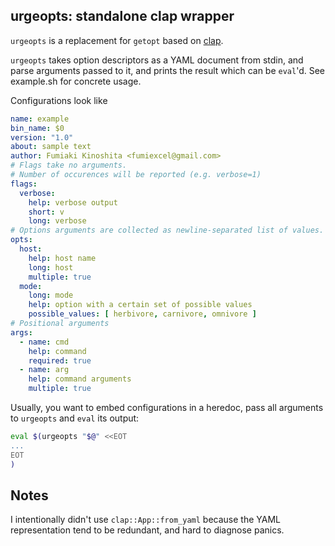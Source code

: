 urgeopts: standalone clap wrapper
----

`urgeopts` is a replacement for `getopt` based on [clap](https://github.com/clap-rs/clap).

`urgeopts` takes option descriptors as a YAML document from stdin, and parse arguments passed to it, and prints the result which can be `eval`'d. See example.sh for concrete usage.

Configurations look like

```yaml
name: example
bin_name: $0
version: "1.0"
about: sample text
author: Fumiaki Kinoshita <fumiexcel@gmail.com>
# Flags take no arguments.
# Number of occurences will be reported (e.g. verbose=1)
flags:
  verbose:
    help: verbose output
    short: v
    long: verbose
# Options arguments are collected as newline-separated list of values.
opts:
  host:
    help: host name
    long: host
    multiple: true
  mode:
    long: mode
    help: option with a certain set of possible values
    possible_values: [ herbivore, carnivore, omnivore ]
# Positional arguments
args:
  - name: cmd
    help: command
    required: true
  - name: arg
    help: command arguments
    multiple: true
```

Usually, you want to embed configurations in a heredoc, pass all arguments to `urgeopts` and `eval` its output:

```bash
eval $(urgeopts "$@" <<EOT
...
EOT
)
```

Notes
----

I intentionally didn't use `clap::App::from_yaml` because the YAML representation tend to be redundant, and hard to diagnose panics.